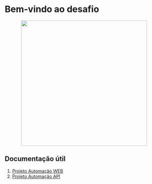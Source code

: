 # Bem-vindo ao desafio

<div align="center">
  <img src="https://www.inbenta.com/wp-content/uploads/2016/11/LojasRennerLogo500x500_2015.jpg" width="400px"/>
</div>


## Documentação útil

1. [Projeto Automação WEB](https://github.com/LuisFelipeSeabra/prova_renner/tree/master/AutomationProject)
2. [Projeto Automação API](https://github.com/LuisFelipeSeabra/prova_renner/tree/master/RegresAPI)
